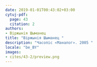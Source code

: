 ```yaml
---
date: 2019-01-01T00:43:02+03:00
cytuj-pdf:
  page: 43
  citation: 2
authors:
- Вiржынiя Шыманец 
title: "Вiржынiя Шыманец "
description: "Часопіс «Маналог». 2005 "
locale: "be_BY"
images:
- cites/43-2/preview.png
---
```

